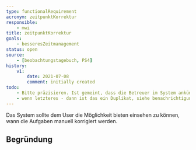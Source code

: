 ```yaml
---
type: functionalRequirement
acronym: zeitpunktKorrektur
responsible:
    - mwi
title: zeitpunktKorrektur
goals:
    - besseresZeitmanagement
status: open
source:
    - [beobachtungstagebuch, PS4]
history:
    v1:
        date: 2021-07-08
        comment: initially created
todo:
    - Bitte präzisieren. Ist gemeint, dass die Betreuer im System ankündigen können, wann sie die Lösung korrigieren _werden_? Oder ist gemeint, dass es eine Notification geben soll, wenn die Korrektur erfolgt ist? 
    - wenn letzteres - dann ist das ein Duplikat, siehe benachrichtigungAbgeschlossenePruefung 
---
```


Das System sollte dem User die Möglichkeit bieten einsehen zu können, wann die Aufgaben manuell korrigiert werden.

## Begründung